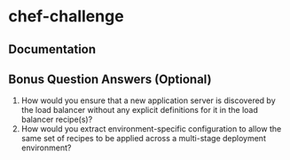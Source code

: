 # chef-challenge

## Documentation

## Bonus Question Answers (Optional)

1. How would you ensure that a new application server is discovered by the load balancer without any explicit definitions for it in the load balancer recipe(s)?
1. How would you extract environment-specific configuration to allow the same set of recipes to be applied across a multi-stage deployment environment?
